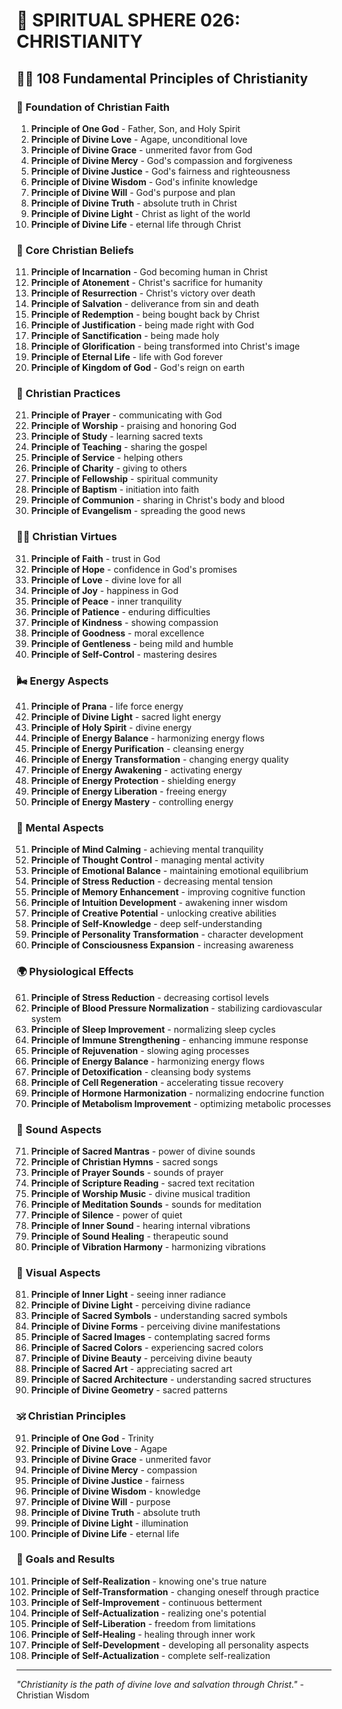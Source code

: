 # 🌟 SPIRITUAL SPHERE 026: CHRISTIANITY

## 🧘‍♀️ 108 Fundamental Principles of Christianity

### 🌌 Foundation of Christian Faith

1. **Principle of One God** - Father, Son, and Holy Spirit
2. **Principle of Divine Love** - Agape, unconditional love
3. **Principle of Divine Grace** - unmerited favor from God
4. **Principle of Divine Mercy** - God's compassion and forgiveness
5. **Principle of Divine Justice** - God's fairness and righteousness
6. **Principle of Divine Wisdom** - God's infinite knowledge
7. **Principle of Divine Will** - God's purpose and plan
8. **Principle of Divine Truth** - absolute truth in Christ
9. **Principle of Divine Light** - Christ as light of the world
10. **Principle of Divine Life** - eternal life through Christ

### 🎯 Core Christian Beliefs

11. **Principle of Incarnation** - God becoming human in Christ
12. **Principle of Atonement** - Christ's sacrifice for humanity
13. **Principle of Resurrection** - Christ's victory over death
14. **Principle of Salvation** - deliverance from sin and death
15. **Principle of Redemption** - being bought back by Christ
16. **Principle of Justification** - being made right with God
17. **Principle of Sanctification** - being made holy
18. **Principle of Glorification** - being transformed into Christ's image
19. **Principle of Eternal Life** - life with God forever
20. **Principle of Kingdom of God** - God's reign on earth

### 🌟 Christian Practices

21. **Principle of Prayer** - communicating with God
22. **Principle of Worship** - praising and honoring God
23. **Principle of Study** - learning sacred texts
24. **Principle of Teaching** - sharing the gospel
25. **Principle of Service** - helping others
26. **Principle of Charity** - giving to others
27. **Principle of Fellowship** - spiritual community
28. **Principle of Baptism** - initiation into faith
29. **Principle of Communion** - sharing in Christ's body and blood
30. **Principle of Evangelism** - spreading the good news

### 🧘‍♀️ Christian Virtues

31. **Principle of Faith** - trust in God
32. **Principle of Hope** - confidence in God's promises
33. **Principle of Love** - divine love for all
34. **Principle of Joy** - happiness in God
35. **Principle of Peace** - inner tranquility
36. **Principle of Patience** - enduring difficulties
37. **Principle of Kindness** - showing compassion
38. **Principle of Goodness** - moral excellence
39. **Principle of Gentleness** - being mild and humble
40. **Principle of Self-Control** - mastering desires

### 🌬️ Energy Aspects

41. **Principle of Prana** - life force energy
42. **Principle of Divine Light** - sacred light energy
43. **Principle of Holy Spirit** - divine energy
44. **Principle of Energy Balance** - harmonizing energy flows
45. **Principle of Energy Purification** - cleansing energy
46. **Principle of Energy Transformation** - changing energy quality
47. **Principle of Energy Awakening** - activating energy
48. **Principle of Energy Protection** - shielding energy
49. **Principle of Energy Liberation** - freeing energy
50. **Principle of Energy Mastery** - controlling energy

### 🧠 Mental Aspects

51. **Principle of Mind Calming** - achieving mental tranquility
52. **Principle of Thought Control** - managing mental activity
53. **Principle of Emotional Balance** - maintaining emotional equilibrium
54. **Principle of Stress Reduction** - decreasing mental tension
55. **Principle of Memory Enhancement** - improving cognitive function
56. **Principle of Intuition Development** - awakening inner wisdom
57. **Principle of Creative Potential** - unlocking creative abilities
58. **Principle of Self-Knowledge** - deep self-understanding
59. **Principle of Personality Transformation** - character development
60. **Principle of Consciousness Expansion** - increasing awareness

### 🌍 Physiological Effects

61. **Principle of Stress Reduction** - decreasing cortisol levels
62. **Principle of Blood Pressure Normalization** - stabilizing cardiovascular system
63. **Principle of Sleep Improvement** - normalizing sleep cycles
64. **Principle of Immune Strengthening** - enhancing immune response
65. **Principle of Rejuvenation** - slowing aging processes
66. **Principle of Energy Balance** - harmonizing energy flows
67. **Principle of Detoxification** - cleansing body systems
68. **Principle of Cell Regeneration** - accelerating tissue recovery
69. **Principle of Hormone Harmonization** - normalizing endocrine function
70. **Principle of Metabolism Improvement** - optimizing metabolic processes

### 🎵 Sound Aspects

71. **Principle of Sacred Mantras** - power of divine sounds
72. **Principle of Christian Hymns** - sacred songs
73. **Principle of Prayer Sounds** - sounds of prayer
74. **Principle of Scripture Reading** - sacred text recitation
75. **Principle of Worship Music** - divine musical tradition
76. **Principle of Meditation Sounds** - sounds for meditation
77. **Principle of Silence** - power of quiet
78. **Principle of Inner Sound** - hearing internal vibrations
79. **Principle of Sound Healing** - therapeutic sound
80. **Principle of Vibration Harmony** - harmonizing vibrations

### 🌈 Visual Aspects

81. **Principle of Inner Light** - seeing inner radiance
82. **Principle of Divine Light** - perceiving divine radiance
83. **Principle of Sacred Symbols** - understanding sacred symbols
84. **Principle of Divine Forms** - perceiving divine manifestations
85. **Principle of Sacred Images** - contemplating sacred forms
86. **Principle of Sacred Colors** - experiencing sacred colors
87. **Principle of Divine Beauty** - perceiving divine beauty
88. **Principle of Sacred Art** - appreciating sacred art
89. **Principle of Sacred Architecture** - understanding sacred structures
90. **Principle of Divine Geometry** - sacred patterns

### 🕉️ Christian Principles

91. **Principle of One God** - Trinity
92. **Principle of Divine Love** - Agape
93. **Principle of Divine Grace** - unmerited favor
94. **Principle of Divine Mercy** - compassion
95. **Principle of Divine Justice** - fairness
96. **Principle of Divine Wisdom** - knowledge
97. **Principle of Divine Will** - purpose
98. **Principle of Divine Truth** - absolute truth
99. **Principle of Divine Light** - illumination
100. **Principle of Divine Life** - eternal life

### 🚀 Goals and Results

101. **Principle of Self-Realization** - knowing one's true nature
102. **Principle of Self-Transformation** - changing oneself through practice
103. **Principle of Self-Improvement** - continuous betterment
104. **Principle of Self-Actualization** - realizing one's potential
105. **Principle of Self-Liberation** - freedom from limitations
106. **Principle of Self-Healing** - healing through inner work
107. **Principle of Self-Development** - developing all personality aspects
108. **Principle of Self-Actualization** - complete self-realization

---

*"Christianity is the path of divine love and salvation through Christ."* - Christian Wisdom
